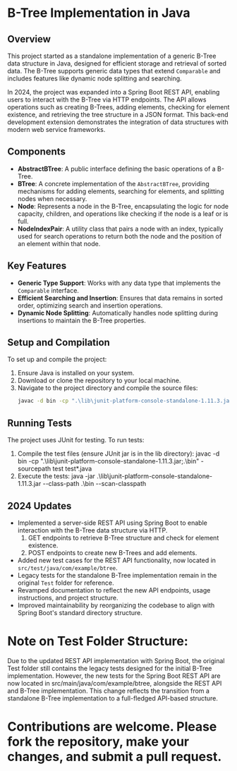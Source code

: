 # B-Tree Implementation in Java

## Overview
This project started as a standalone implementation of a generic B-Tree data structure in Java, designed for efficient storage and retrieval of sorted data. The B-Tree supports generic data types that extend `Comparable` and includes features like dynamic node splitting and searching.

In 2024, the project was expanded into a Spring Boot REST API, enabling users to interact with the B-Tree via HTTP endpoints. The API allows operations such as creating B-Trees, adding elements, checking for element existence, and retrieving the tree structure in a JSON format. This back-end development extension demonstrates the integration of data structures with modern web service frameworks.

## Components
- **AbstractBTree**: A public interface defining the basic operations of a B-Tree.
- **BTree**: A concrete implementation of the `AbstractBTree`, providing mechanisms for adding elements, searching for elements, and splitting nodes when necessary.
- **Node**: Represents a node in the B-Tree, encapsulating the logic for node capacity, children, and operations like checking if the node is a leaf or is full.
- **NodeIndexPair**: A utility class that pairs a node with an index, typically used for search operations to return both the node and the position of an element within that node.

## Key Features
- **Generic Type Support**: Works with any data type that implements the `Comparable` interface.
- **Efficient Searching and Insertion**: Ensures that data remains in sorted order, optimizing search and insertion operations.
- **Dynamic Node Splitting**: Automatically handles node splitting during insertions to maintain the B-Tree properties.

## Setup and Compilation
To set up and compile the project:

1. Ensure Java is installed on your system.
2. Download or clone the repository to your local machine.
3. Navigate to the project directory and compile the source files:
   ```bash
   javac -d bin -cp ".\lib\junit-platform-console-standalone-1.11.3.jar" -sourcepath src src\*.java


## Running Tests
The project uses JUnit for testing. To run tests:

1. Compile the test files (ensure JUnit jar is in the lib directory):
    javac -d bin -cp ".\lib\junit-platform-console-standalone-1.11.3.jar;.\bin" -sourcepath test test\*.java
2. Execute the tests:
    java -jar .\lib\junit-platform-console-standalone-1.11.3.jar --class-path .\bin --scan-classpath

## 2024 Updates
- Implemented a server-side REST API using Spring Boot to enable interaction with the B-Tree data structure via HTTP.
    1. GET endpoints to retrieve B-Tree structure and check for element existence.
    2. POST endpoints to create new B-Trees and add elements.
- Added new test cases for the REST API functionality, now located in `src/test/java/com/example/btree`.
- Legacy tests for the standalone B-Tree implementation remain in the original `Test` folder for reference.
- Revamped documentation to reflect the new API endpoints, usage instructions, and project structure.
- Improved maintainability by reorganizing the codebase to align with Spring Boot's standard directory structure.

# Note on Test Folder Structure:
Due to the updated REST API implementation with Spring Boot, the original Test folder still contains the legacy tests designed for the initial B-Tree implementation. However, the new tests for the Spring Boot REST API are now located in src/main/java/com/example/btree, alongside the REST API and B-Tree implementation. This change reflects the transition from a standalone B-Tree implementation to a full-fledged API-based structure.

# Contributions are welcome. Please fork the repository, make your changes, and submit a pull request.
